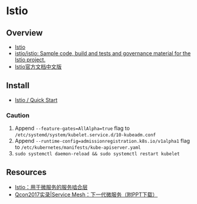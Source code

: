 # Istio

## Overview

- [Istio](https://istio.io/)
- [istio/istio: Sample code, build and tests and governance material for the Istio project.](https://github.com/istio/istio)
- [Istio官方文档中文版](https://doczhcn.gitbooks.io/istio/content/)

## Install

- [Istio / Quick Start](https://istio.io/docs/setup/kubernetes/quick-start.html)

### Caution

1. Append `--feature-gates=AllAlpha=true` flag to `/etc/systemd/system/kubelet.service.d/10-kubeadm.conf`
2. Append `--runtime-config=admissionregistration.k8s.io/v1alpha1` flag to `/etc/kubernetes/manifests/kube-apiserver.yaml`
3. `sudo systemctl daemon-reload && sudo systemctl restart kubelet`

## Resources

- [Istio：用于微服务的服务啮合层](http://www.infoq.com/cn/news/2017/05/istio)
- [Qcon2017实录|Service Mesh：下一代微服务（附PPT下载）](https://mp.weixin.qq.com/s/KeHX4Ybh3Tc_3xEQlCiS5w)
